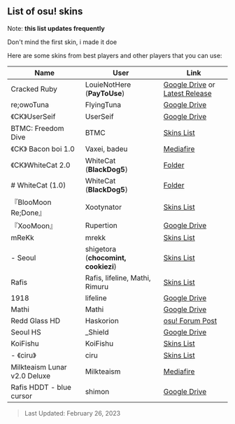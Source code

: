 ## List of osu! skins

Note: **this list updates frequently**

Don't mind the first skin, i made it doe

Here are some skins from best players and other players that you can use:

| Name | User | Link |
| ------------ | ------------ | ------------|
| Cracked Ruby | LouieNotHere (**PayToUse**) | [Google Drive](https://drive.google.com/file/d/12up63rQyp7vVNbwOHwz-wgtihcVQIA_A/view) or [Latest Release](https://github.com/PayToUse/cracked-ruby/releases) |
| re;owoTuna | FlyingTuna | [Google Drive](https://drive.google.com/file/d/1aSasEqkW6ZXQ4hs62dzl7xueUrGtxM6P/view?usp=drivesdk) |
|《CK》UserSeif | UserSeif | [Google Drive](https://drive.google.com/file/d/1gvVGW3OGhH38wEOAch8tRKyXJyOhTQMI/view?usp=drivesdk) |
| BTMC: Freedom Dive | BTMC | [Skins List](https://skins.btmc.live/) |
|《CK》 Bacon boi 1.0 | Vaxei, badeu| [Mediafire](https://www.mediafire.com/file/b8u627rrcmx3b08/-_%25E3%2580%258ACK%25E3%2580%258B_Bacon_boi_1.0.osk/file) |
|《CK》WhiteCat 2.0 | WhiteCat (**BlackDog5**) | [Folder](https://www.mediafire.com/folder/x7ba7iunj04bt/WhiteCat_2.0_(CK)) |
| # WhiteCat (1.0) | WhiteCat (**BlackDog5**) | [Folder](https://www.mediafire.com/folder/3vnwgwe8vcsrv/WhiteCat) |
|『BlooMoon Re;Done』| Xootynator | [Skins List](https://github.com/Bjonk1911/Xootynator/blob/main/xooter-skins.md) |
|『XooMoon』| Rupertion | [Google Drive](https://drive.google.com/file/d/15WJ38fU9hF6tPSolIBOiQ1aoSGr69LbC/view) |
| mReKk | mrekk | [Skins List](https://skins.osuck.net/tags/mReKk/1) |
| - Seoul | shigetora (**chocomint, cookiezi**) | [Skins List](https://gist.github.com/Fobxx/107e2bad2bf7312cd49431c696aac912) |
| Rafis | Rafis, lifeline, Mathi, Rimuru| [Skins List](https://gist.github.com/vistafan12/c131048fa696f651a4deb998b77dfe95) |
| 1918 | lifeline | [Google Drive](https://drive.google.com/file/d/10gzfbZakooEpOibhB5NPhpcDF4RNeR8i/view) |
| Mathi | Mathi | [Google Drive](https://drive.google.com/file/d/1yGN680Qs3WbdugGOD4Gy2XAg_fei3MQI/view) |
| Redd Glass HD | Haskorion | [osu! Forum Post](https://osu.ppy.sh/community/forums/topics/211396?n=1) |
| Seoul HS | _Shield | [Google Drive](https://drive.google.com/file/d/1lluh-sODyZjd4Ii67ZkDozR98omxOair/view) |
| KoiFishu | KoiFishu | [Skins List](https://docs.google.com/document/u/0/d/1rCFfcwn9wa5bxxYtA_gE1HO3zLcu9CCnaSM0FZivMHU/mobilebasic) |
| - 《ciru》| ciru | [Skins List](https://github.com/ciruosu/skins/blob/main/README.md) |
| Milkteaism Lunar v2.0 Deluxe | Milkteaism | [Mediafire](https://www.mediafire.com/file/o7qcormjx3v7mtu/Milkteaism_Lunar_v2.0_Deluxe.osk/file) |
| Rafis HDDT - blue cursor | shimon | [Google Drive](https://drive.google.com/file/d/1O1A1DJNjQOzAOzBVo8PGnBPkUiAdcmif/view) |

> Last Updated: February 26, 2023

